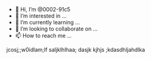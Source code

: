 - 👋 Hi, I’m @0002-91c5
- 👀 I’m interested in ...
- 🌱 I’m currently learning ...
- 💞️ I’m looking to collaborate on ...
- 📫 How to reach me ...

<!---
0002-91c5/0002-91c5 is a ✨ special ✨ repository because its `README.md` (this file) appears on your GitHub profile.
You can click the Preview link to take a look at your changes.
--->
jcosj;;w0idlam;lf
saljklhlhaa;
dasjk
kjhjs
;kdasdhljahdlka

